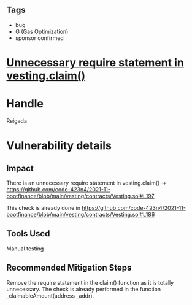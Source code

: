 ## Tags

- bug
- G (Gas Optimization)
- sponsor confirmed

# [Unnecessary require statement in vesting.claim()](https://github.com/code-423n4/2021-11-bootfinance-findings/issues/115) 

# Handle

Reigada


# Vulnerability details

## Impact
There is an unnecessary require statement in vesting.claim() -> https://github.com/code-423n4/2021-11-bootfinance/blob/main/vesting/contracts/Vesting.sol#L197

This check is already done in https://github.com/code-423n4/2021-11-bootfinance/blob/main/vesting/contracts/Vesting.sol#L186

## Tools Used
Manual testing

## Recommended Mitigation Steps
Remove the require statement in the claim() function as it is totally unnecessary. The check is already performed in the function _claimableAmount(address _addr).

